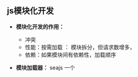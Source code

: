 ## js模块化开发

* **模块化开发的作用：**

	* 冲突
	* 性能：按需加载 ： 模块拆分，但请求数增多，
	* 依赖：如果模块间有依赖性，加载顺序
	
* **模块加载器：** seajs 一个

	